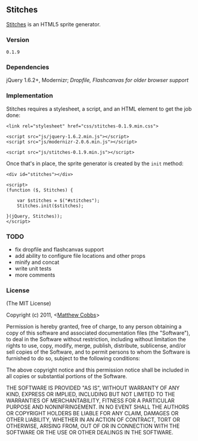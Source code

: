 ## Stitches

[Stitches](http://github.matthewcobbs.com/stitches/) is an HTML5 sprite generator.

### Version

    0.1.9

### Dependencies

jQuery 1.6.2+, Modernizr; *Dropfile, Flashcanvas for older browser support*

### Implementation

Stitches requires a stylesheet, a script, and an HTML element to get the job done:

    <link rel="stylesheet" href="css/stitches-0.1.9.min.css">

    <script src="js/jquery-1.6.2.min.js"></script>
    <script src="js/modernizr-2.0.6.min.js"></script>

    <script src="js/stitches-0.1.9.min.js"></script>

Once that's in place, the sprite generator is created by the `init` method:

    <div id="stitches"></div>

    <script>
    (function ($, Stitches) {

        var $stitches = $("#stitches");
        Stitches.init($stitches);

    }(jQuery, Stitches));
    </script>

### TODO

* fix dropfile and flashcanvas support
* add ability to configure file locations and other props
* minify and concat
* write unit tests
* more comments

### License

(The MIT License)

Copyright (c) 2011, <[Matthew Cobbs](mailto:draeton@gmail.com)>

Permission is hereby granted, free of charge, to any person obtaining
a copy of this software and associated documentation files (the
"Software"), to deal in the Software without restriction, including
without limitation the rights to use, copy, modify, merge, publish,
distribute, sublicense, and/or sell copies of the Software, and to
permit persons to whom the Software is furnished to do so, subject to
the following conditions:

The above copyright notice and this permission notice shall be included
in all copies or substantial portions of the Software.

THE SOFTWARE IS PROVIDED "AS IS", WITHOUT WARRANTY OF ANY KIND, EXPRESS
OR IMPLIED, INCLUDING BUT NOT LIMITED TO THE WARRANTIES OF
MERCHANTABILITY, FITNESS FOR A PARTICULAR PURPOSE AND NONINFRINGEMENT.
IN NO EVENT SHALL THE AUTHORS OR COPYRIGHT HOLDERS BE LIABLE FOR ANY
CLAIM, DAMAGES OR OTHER LIABILITY, WHETHER IN AN ACTION OF CONTRACT,
TORT OR OTHERWISE, ARISING FROM, OUT OF OR IN CONNECTION WITH THE
SOFTWARE OR THE USE OR OTHER DEALINGS IN THE SOFTWARE.